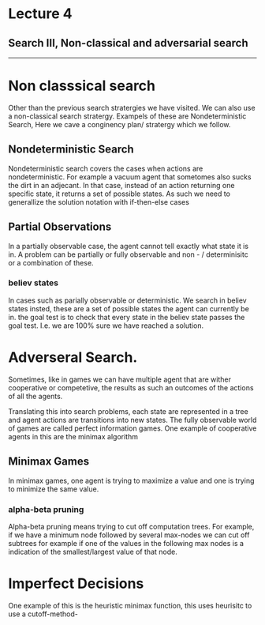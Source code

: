 # Lecture 4
## Search III, Non-classical and adversarial search
---
# Non classsical search
Other than the previous search stratergies we have visited. We can also use a non-classical search stratergy. Exampels of these are Nondeterministic Search, Here we cave a conginency plan/ stratergy which we follow. 

## Nondeterministic Search
Nondeterministic search covers the cases when actions are nondeterministic. For example a vacuum agent that sometomes also sucks the dirt in an adjecant. In that case, instead of an action returning one specific state, it returns a set of possible states. As such we need to generallize the solution notation with if-then-else cases

## Partial Observations
In a partially observable case, the agent cannot tell exactly what state it is in. A problem can be partially or fully observable and non - / determinisitc or a combination of these. 

### believ states
In cases such as parially observable or deterministic. We search in believ states insted, these are a set of possible states the agent can currently be in. the goal test is to check that every state in the believ state passes the goal test. I.e. we are 100% sure we have reached a solution.

# Adverseral Search.  
Sometimes, like in games we can have multiple agent that are wither cooperative or competetive, the results as such an outcomes of the actions of all the agents.

Translating this into search problems, each state are represented in a tree and agent actions are transitions into new states. The fully observable world of games are called perfect information games. One example of cooperative agents in this are the minimax algorithm

## Minimax Games
In minimax games, one agent is trying to maximize a value and one is trying to minimize the same value. 

### alpha-beta pruning
Alpha-beta pruning means trying to cut off computation trees. For example, if we have a minimum node followed by several max-nodes we can cut off subtrees for example if one of the values in the following max nodes is a indication of the smallest/largest value of that node. 

# Imperfect Decisions 
One example of this is the heuristic minimax function, this uses heurisitc to use a cutoff-method-


